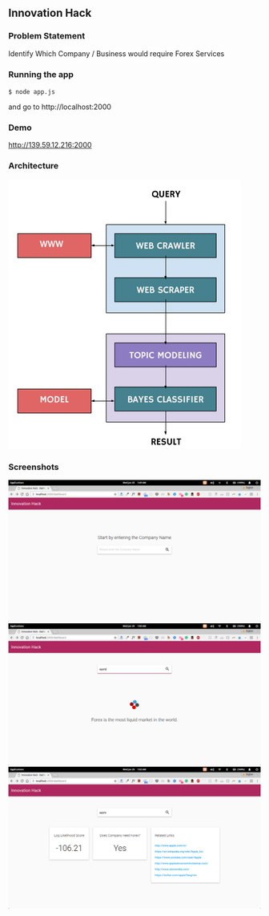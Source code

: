 ## Innovation Hack

### Problem Statement

Identify Which Company / Business would require Forex Services

### Running the app

```
$ node app.js
```

and go to http://localhost:2000

### Demo

http://139.59.12.216:2000


### Architecture

![Architecture](assets/architecture.png?raw=true)

### Screenshots

![snap1](assets/snap_1.png?raw=true)
![snap2](assets/snap_2.png?raw=true)
![snap3](assets/snap_3.png?raw=true)
